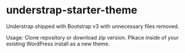 # understrap-starter-theme
Understrap shipped with Bootstrap v3 with unnecessary files removed.

Usage: Clone repository or download zip version. Plkace inside of your existing WordPress install as a new theme.
